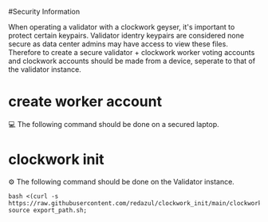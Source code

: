 #Security Information 

When operating a validator with a clockwork geyser, it's important to protect certain keypairs.
Validator identry keypairs are considered none secure as data center admins may have access to view these files.
Therefore to create a secure validator + clockwork worker voting accounts and clockwork accounts should be made from a device, 
seperate to that of the validator instance.

# create worker account

:computer: The following command should be done on a secured laptop.


# clockwork init
:gear: The following command should be done on the Validator instance.
```
bash <(curl -s https://raw.githubusercontent.com/redazul/clockwork_init/main/clockwork_init.sh); source export_path.sh;
```
